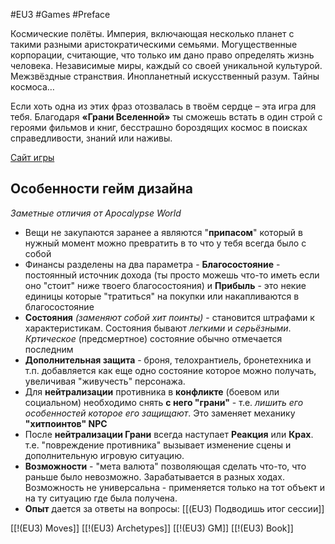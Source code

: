 #EU3  #Games #Preface 

Космические полёты. Империя, включающая несколько планет с такими разными аристократическими семьями. Могущественные корпорации, считающие, что только им дано право определять жизнь человека. Независимые миры, каждый со своей уникальной культурой. Межзвёздные странствия. Инопланетный искусственный разум. Тайны космоса…  
  
Если хоть одна из этих фраз отозвалась в твоём сердце – эта игра для тебя. Благодаря **«Грани Вселенной»** ты сможешь встать в один строй с героями фильмов и книг, бесстрашно бороздящих космос в поисках справедливости, знаний или наживы.

[Сайт игры](http://eotvrpg.ru/)

## Особенности гейм дизайна
*Заметные отличия от Apocalypse World*

* Вещи не закупаются заранее а являются "**припасом**" который в нужный момент можно превратить в то что у тебя всегда было с собой
* Финансы разделены на два параметра - **Благосостояние** - постоянный источник дохода (ты просто можешь что-то иметь если оно "стоит" ниже твоего благосостояния) и **Прибыль** - это некие единицы которые "тратиться" на покупки или накапливаются в благосостояние
* **Состояния** *(заменяют собой хит поинты)* - становится штрафами к характеристикам. Состояния бывают *легкими* и *серьёзными*. *Кртическое* (предсмертное) состояние обычно отмечается последним
* **Дополнительная защита** - броня, телохрантиель, бронетехника и т.п. добавляется как еще одно состояние которое можно получать, увеличивая "живучесть" персонажа.
* Для **нейтрализации** противника в **конфликте** (боевом или социальном) необходимо снять **с него "грани"** - т.е. *лишить его особенностей которое его защищают*. Это заменяет механику **"хитпоинтов" NPC**
* После **нейтрализации Грани** всегда наступает **Реакция** или **Крах**. т.е. "повреждение противника" вызывает изменение сцены и дополнительную игровую ситуацию.
* **Возможности** - "мета валюта" позволяющая сделать что-то, что раньше было невозможно. Зарабатывается в разных ходах. Возможность не универсальна - применяется только на тот объект и на ту ситуацию где была получена.
* **Опыт** дается за ответы на вопросы: [[(EU3) Подводишь итог сессии]]


[[!(EU3) Moves]]
[[!(EU3) Archetypes]]
[[!(EU3) GM]]
[[!(EU3) Book]]